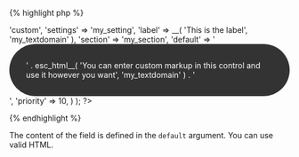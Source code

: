 
{% highlight php %}
<?php
Kirki::add_field( 'my_config', array(
	'type'        => 'custom',
	'settings'    => 'my_setting',
	'label'       => __( 'This is the label', 'my_textdomain' ),
	'section'     => 'my_section',
	'default'     => '<div style="padding: 30px;background-color: #333; color: #fff; border-radius: 50px;">' . esc_html__( 'You can enter custom markup in this control and use it however you want', 'my_textdomain' ) . '</div>',
	'priority'    => 10,
) );
?>
{% endhighlight %}

The content of the field is defined in the `default` argument.
You can use valid HTML.

